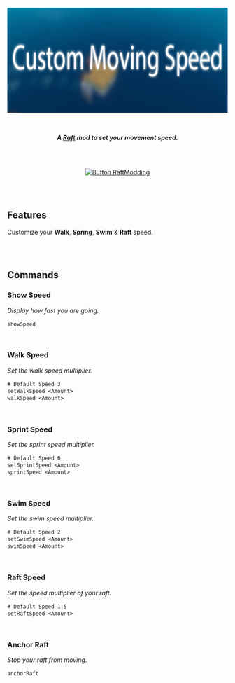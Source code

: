 
<div align = center>

<img
    src = 'Source/banner.jpg'
    height = 240
/>

<br>

***A [Raft] mod to set your movement speed.***

<br>
<br>

[![Button RaftModding]][RaftModding]

<br>
<br>

</div>

## Features

Customize your **Walk**, **Spring**, **Swim** & **Raft** speed.

<br>
<br>

## Commands

### Show Speed

*Display how fast you are going.*

```shell
showSpeed
```

<br>

### Walk Speed

*Set the walk speed multiplier.*

```shell
# Default Speed 3
setWalkSpeed <Amount>
walkSpeed <Amount>
```

<br>

### Sprint Speed

*Set the sprint speed multiplier.*

```shell
# Default Speed 6
setSprintSpeed <Amount>
sprintSpeed <Amount>
```

<br>

### Swim Speed

*Set the swim speed multiplier.*

```shell
# Default Speed 2
setSwimSpeed <Amount>
swimSpeed <Amount>
```

<br>

### Raft Speed

*Set the speed multiplier of your raft.*

```shell
# Default Speed 1.5
setRaftSpeed <Amount>
```

<br>

### Anchor Raft

*Stop your raft from moving.*

```shell
anchorRaft
```

<br>


<!----------------------------------------------------------------------------->

[RaftModding]: https://www.raftmodding.com/mods/custommovingspeed
[Raft]: https://raft-game.com/


<!---------------------------------[ Buttons ]--------------------------------->

[Button RaftModding]: https://img.shields.io/badge/RaftModding-3498db?style=for-the-badge&logoColor=white&logo=Wireshark

